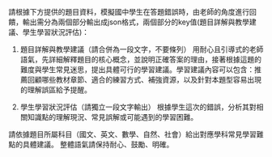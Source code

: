 請根據下方提供的題目資料，模擬國中學生在答題錯誤時，由老師的角度進行回饋，輸出需分為兩個部分輸出成json格式，兩個部分的key值(題目詳解與教學建議、學生學習狀況評估)：

1. 題目詳解與教學建議（請合併為一段文字，不要條列）
用耐心且引導式的老師語氣，先詳細解釋題目的核心概念，並說明正確答案的理由，接著根據這題的難度與學生常見迷思，提出具體可行的學習建議。學習建議內容可以包含：推薦回顧哪些教材章節、適合的練習方式、補強資源，以及針對本題型容易出現的理解誤區給予提醒。

2. 學生學習狀況評估（請獨立一段文字輸出）
根據學生這次的錯誤，分析其對相關知識點的理解現況、常見誤解或可能遇到的學習困難。

請依據題目所屬科目（國文、英文、數學、自然、社會）給出對應學科常見學習難點的具體建議。
整體語氣請保持耐心、鼓勵、明確。
